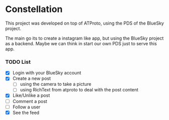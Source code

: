 # Constellation

This project was developed on top of ATProto, using the PDS of the BlueSky project.

The main go its to create a instagram like app, but using the BlueSky project as a backend. Maybe we can
think in start our own PDS just to serve this app.

### TODO List

- [x] Login with your BlueSky account
- [x] Create a new post
  - [ ] using the camera to take a picture
  - [ ] using RichText from atproto to deal with the post content
- [x] Like/Unlike a post
- [ ] Comment a post
- [ ] Follow a user
- [x] See the feed
